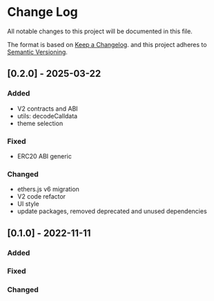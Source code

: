 # Change Log

All notable changes to this project will be documented in this file.

The format is based on [Keep a Changelog](http://keepachangelog.com/).
and this project adheres to [Semantic Versioning](http://semver.org/).

## [0.2.0] - 2025-03-22

### Added

- V2 contracts and ABI
- utils: decodeCalldata
- theme selection

### Fixed

- ERC20 ABI generic

### Changed

- ethers.js v6 migration
- V2 code refactor
- UI style
- update packages, removed deprecated and unused dependencies

## [0.1.0] - 2022-11-11

### Added

### Fixed

### Changed
